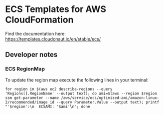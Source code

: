 # ECS Templates for AWS CloudFormation

Find the documentation here: https://templates.cloudonaut.io/en/stable/ecs/

## Developer notes

### ECS RegionMap
To update the region map execute the following lines in your terminal:

```
for region in $(aws ec2 describe-regions --query 'Regions[].RegionName' --output text); do ami=$(aws --region $region ssm get-parameter --name /aws/service/ecs/optimized-ami/amazon-linux-2/recommended/image_id --query Parameter.Value --output text); printf "'$region':\n  ECSAMI: '$ami'\n"; done
```
